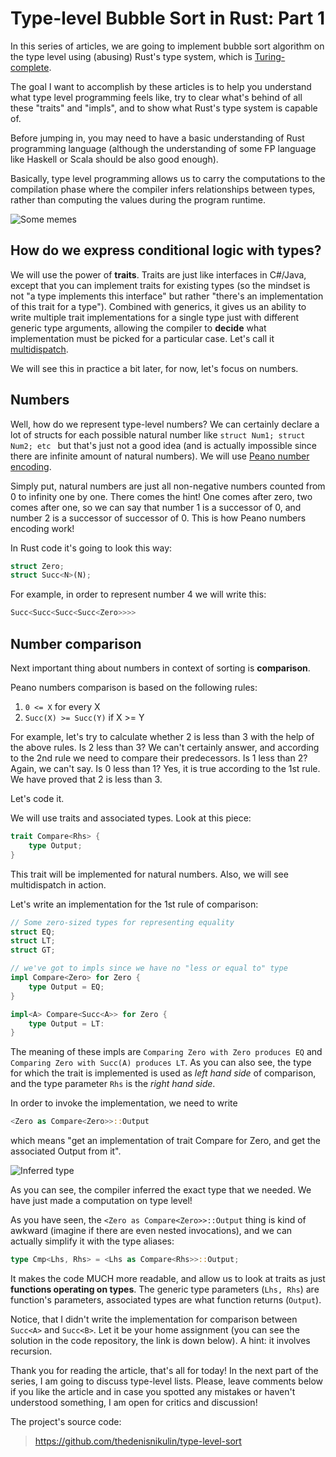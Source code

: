 # Type-level Bubble Sort in Rust: Part 1

In this series of articles, we are going to implement bubble sort algorithm on the type level using (abusing) Rust's type system, which is [Turing-complete](https://sdleffler.github.io/RustTypeSystemTuringComplete/). 

The goal I want to accomplish by these articles is to help you understand what type level programming feels like, try to clear what's behind of all these "traits" and "impls", and to show what Rust's type system is capable of.
 

Before jumping in, you may need to have a basic understanding of Rust programming language (although the understanding of some FP language like Haskell or Scala should be also good enough).

Basically, type level programming allows us to carry the computations to the compilation phase where the compiler infers relationships between types, rather than computing the values during the program runtime.

![Some memes](/blog/static/prin3njjdqf4r3zgiuaz.png)

## How do we express conditional logic with types?
We will use the power of **traits**. Traits are just like interfaces in C#/Java, except that you can implement traits for existing types (so the mindset is not "a type implements this interface" but rather "there's an implementation of this trait for a type").
Combined with generics, it gives us an ability to write multiple trait implementations for a single type just with different generic type arguments, allowing the compiler to **decide** what implementation must be picked for a particular case. Let's call it [multidispatch](http://smallcultfollowing.com/babysteps/blog/2014/09/30/multi-and-conditional-dispatch-in-traits/).


We will see this in practice a bit later, for now, let's focus on numbers.

## Numbers

Well, how do we represent type-level numbers? We can certainly declare a lot of structs for each possible natural number like `struct Num1; struct Num2; etc ` but that's just not a good idea (and is actually impossible since there are infinite amount of natural numbers). We will use [Peano number encoding](https://en.wikipedia.org/wiki/Peano_axioms). 

Simply put, natural numbers are just all non-negative numbers counted from 0 to infinity one by one. There comes the hint! One comes after zero, two comes after one, so we can say that number 1 is a successor of 0, and number 2 is a successor of successor of 0. This is how Peano numbers encoding work!

In Rust code it's going to look this way:
```rust
struct Zero;
struct Succ<N>(N);
```
For example, in order to represent number 4 we will write this:
```rust
Succ<Succ<Succ<Succ<Zero>>>>
```

## Number comparison

Next important thing about numbers in context of sorting is **comparison**.

Peano numbers comparison is based on the following rules:
1. `0 <= X` for every X
2. `Succ(X) >= Succ(Y)` if X >= Y

For example, let's try to calculate whether 2 is less than 3 with the help of the above rules. Is 2 less than 3? We can't certainly answer, and according to the 2nd rule we need to compare their predecessors. Is 1 less than 2? Again, we can't say. Is 0 less than 1? Yes, it is true according to the 1st rule. We have proved that 2 is less than 3.

Let's code it.

We will use traits and associated types. Look at this piece:
```rust
trait Compare<Rhs> {
    type Output;
}
```
This trait will be implemented for natural numbers.
Also, we will see multidispatch in action.

Let's write an implementation for the 1st rule of comparison:
```rust
// Some zero-sized types for representing equality
struct EQ;
struct LT;
struct GT;

// we've got to impls since we have no "less or equal to" type
impl Compare<Zero> for Zero {
    type Output = EQ;
}

impl<A> Compare<Succ<A>> for Zero {
    type Output = LT:
}
```
The meaning of these impls are `Comparing Zero with Zero produces EQ` and `Comparing Zero with Succ(A) produces LT`. As you can also see, the type for which the trait is implemented is used as _left hand side_ of comparison, and the type parameter `Rhs` is the _right hand side_.

In order to invoke the implementation, we need to write
```rust
<Zero as Compare<Zero>>::Output
```
which means "get an implementation of trait Compare<Zero> for Zero, and get the associated Output from it".

![Inferred type](/blog/static/lxhqoutaxdr2c1bb5gl8.png)

As you can see, the compiler inferred the exact type that we needed. We have just made a computation on type level!  


As you have seen, the `<Zero as Compare<Zero>>::Output` thing is kind of awkward (imagine if there are even nested invocations), and we can actually simplify it with the type aliases:

```rust
type Cmp<Lhs, Rhs> = <Lhs as Compare<Rhs>>::Output;
```
It makes the code MUCH more readable, and allow us to look at traits as just **functions operating on types**. The generic type parameters (`Lhs, Rhs`) are function's parameters, associated types are what function returns (`Output`).

Notice, that I didn't write the implementation for comparison between `Succ<A>` and `Succ<B>`. Let it be your home assignment (you can see the solution in the code repository, the link is down below). A hint: it involves recursion.

Thank you for reading the article, that's all for today! In the next part of the series, I am going to discuss type-level lists. Please, leave comments below if you like the article and in case you spotted any mistakes or haven't understood something, I am open for critics and discussion!

The project's source code: 
>https://github.com/thedenisnikulin/type-level-sort
